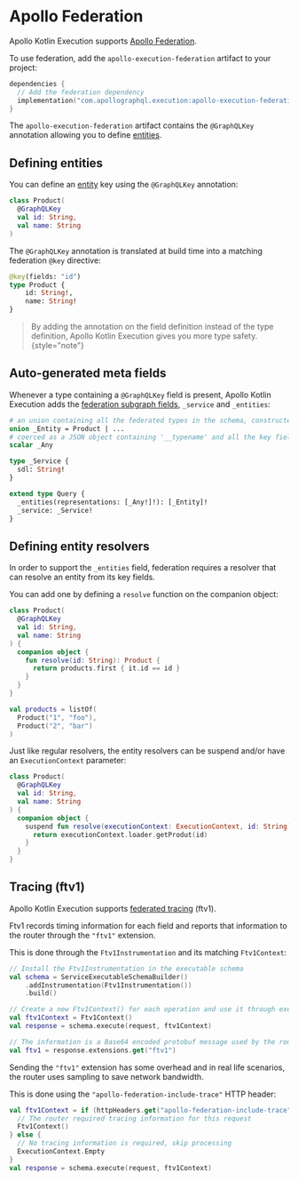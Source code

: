# Apollo Federation

Apollo Kotlin Execution supports [Apollo Federation](https://www.apollographql.com/federation).

To use federation, add the `apollo-execution-federation` artifact to your project:

```kotlin
dependencies {
  // Add the federation dependency
  implementation("com.apollographql.execution:apollo-execution-federation:%latest_version%")
}
```

The `apollo-execution-federation` artifact contains the `@GraphQLKey` annotation allowing you to define [entities](https://www.apollographql.com/docs/graphos/schema-design/federated-schemas/entities/intro).

## Defining entities

You can define an [entity](https://www.apollographql.com/docs/graphos/schema-design/federated-schemas/entities/intro) key using the `@GraphQLKey` annotation:

```kotlin
class Product(
  @GraphQLKey
  val id: String,
  val name: String
) 
```

The `@GraphQLKey` annotation is translated at build time into a matching federation `@key` directive:

```graphql
@key(fields: "id")
type Product {
    id: String!,
    name: String!
}
```

> By adding the annotation on the field definition instead of the type definition, Apollo Kotlin Execution gives you more type safety.
{style="note"}

## Auto-generated meta fields

Whenever a type containing a `@GraphQLKey` field is present, Apollo Kotlin Execution adds the [federation subgraph fields](https://www.apollographql.com/docs/graphos/reference/federation/subgraph-specific-fields), `_service` and `_entities`:

```graphql
# an union containing all the federated types in the schema, constructed at build time 
union _Entity = Product | ...
# coerced as a JSON object containing '__typename' and all the key fields.
scalar _Any

type _Service {
  sdl: String!
}

extend type Query {
  _entities(representations: [_Any!]!): [_Entity]!
  _service: _Service!
}
```

## Defining entity resolvers

In order to support the `_entities` field, federation requires a resolver that can resolve an entity from its key fields.

You can add one by defining a `resolve` function on the companion object:

```kotlin
class Product(
  @GraphQLKey
  val id: String,
  val name: String
) {
  companion object {
    fun resolve(id: String): Product {
      return products.first { it.id == id }
    }
  }
}

val products = listOf(
  Product("1", "foo"),
  Product("2", "bar")
)
```

Just like regular resolvers, the entity resolvers can be suspend and/or have an `ExecutionContext` parameter:

```kotlin
class Product(
  @GraphQLKey
  val id: String,
  val name: String
) {
  companion object {
    suspend fun resolve(executionContext: ExecutionContext, id: String): Product {
      return executionContext.loader.getProdut(id)
    }
  }
}
```

## Tracing (ftv1)

Apollo Kotlin Execution supports [federated tracing](https://www.apollographql.com/docs/federation/v1/metrics) (ftv1).

Ftv1 records timing information for each field and reports that information to the router through the `"ftv1"` extension.

This is done through the `Ftv1Instrumentation` and its matching `Ftv1Context`:

```kotlin
// Install the Ftv1Instrumentation in the executable schema
val schema = ServiceExecutableSchemaBuilder()
    .addInstrumentation(Ftv1Instrumentation())
    .build()

// Create a new Ftv1Context() for each operation and use it through execution
val ftv1Context = Ftv1Context()
val response = schema.execute(request, ftv1Context)

// The information is a Base64 encoded protobuf message used by the router
val ftv1 = response.extensions.get("ftv1")
```

Sending the `"ftv1"` extension has some overhead and in real life scenarios, the router uses sampling to save network bandwidth.

This is done using the `"apollo-federation-include-trace"` HTTP header:

```kotlin
val ftv1Context = if (httpHeaders.get("apollo-federation-include-trace") == "ftv1") {
  // The router required tracing information for this request
  Ftv1Context()
} else {
  // No tracing information is required, skip processing
  ExecutionContext.Empty
}
val response = schema.execute(request, ftv1Context)

```

```kotlin

```


